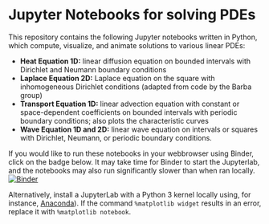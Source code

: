 # Jupyter Notebooks for solving PDEs
This repository contains the following Jupyter notebooks written in Python, which compute, visualize, and animate solutions to various linear PDEs:

* **Heat Equation 1D:** linear diffusion equation on bounded intervals with Dirichlet and Neumann boundary conditions
* **Laplace Equation 2D:** Laplace equation on the square with inhomogeneous Dirichlet conditions (adapted from code by the Barba group)
* **Transport Equation 1D:** linear advection equation with constant or space-dependent coefficients on bounded intervals with periodic boundary conditions; also plots the characteristic curves
* **Wave Equation 1D and 2D:** linear wave equation on intervals or squares with Dirichlet, Neumann,  or periodic boundary conditions.

If you would like to run these notebooks in your webbrowser using Binder, click on the badge below. It may take time for Binder to start the Jupyterlab, and the notebooks may also run significantly slower than when ran locally.
[![Binder](https://mybinder.org/badge_logo.svg)](https://mybinder.org/v2/gh/sandstede-lab-teaching/Applications_PDEs.git/main?urlpath=lab)

Alternatively, install a JupyterLab with a Python 3 kernel locally using, for instance, [Anaconda](https://www.anaconda.com)). If the command `%matplotlib widget` results in an error, replace it with `%matplotlib notebook`.
